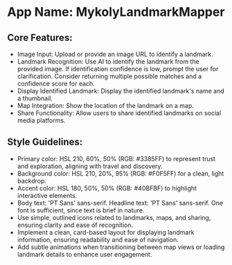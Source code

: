 # **App Name**: MykolyLandmarkMapper

## Core Features:

- Image Input: Upload or provide an image URL to identify a landmark.
- Landmark Recognition: Use AI to identify the landmark from the provided image. If identification confidence is low, prompt the user for clarification. Consider returning multiple possible matches and a confidence score for each.
- Display Identified Landmark: Display the identified landmark's name and a thumbnail.
- Map Integration: Show the location of the landmark on a map.
- Share Functionality: Allow users to share identified landmarks on social media platforms.

## Style Guidelines:

- Primary color: HSL 210, 60%, 50% (RGB: #3385FF) to represent trust and exploration, aligning with travel and discovery.
- Background color: HSL 210, 20%, 95% (RGB: #F0F5FF) for a clean, light backdrop.
- Accent color: HSL 180, 50%, 50% (RGB: #40BFBF) to highlight interactive elements.
- Body text: 'PT Sans' sans-serif. Headline text: 'PT Sans' sans-serif. One font is sufficient, since text is brief in nature.
- Use simple, outlined icons related to landmarks, maps, and sharing, ensuring clarity and ease of recognition.
- Implement a clean, card-based layout for displaying landmark information, ensuring readability and ease of navigation.
- Add subtle animations when transitioning between map views or loading landmark details to enhance user engagement.